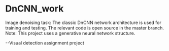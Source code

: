 # DnCNN_work
Image denoising task:
The classic DnCNN network architecture is used for training and testing.
The relevant code is open source in the master branch.
Note: This project uses a generative neural network structure.

--Visual detection assignment project
